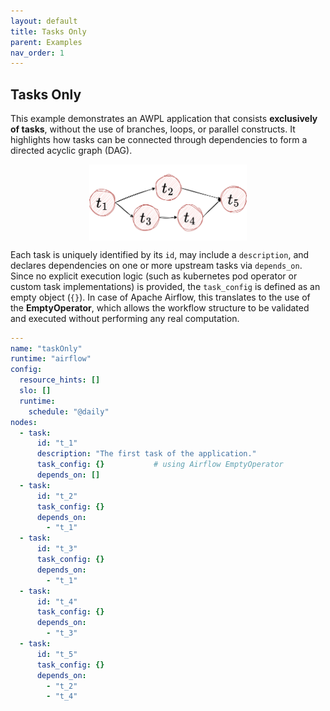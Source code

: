 ```yaml
---
layout: default
title: Tasks Only
parent: Examples
nav_order: 1
---
```


## Tasks Only

This example demonstrates an AWPL application that consists **exclusively of tasks**, without the use of branches, 
loops, or parallel constructs. It highlights how tasks can be connected through dependencies to form a directed acyclic 
graph (DAG).

<img src="../figures/task_only.png" alt="task_only" style="display: block; margin: 0 auto;" width="50%"/>

Each task is uniquely identified by its `id`, may include a `description`, and declares dependencies on one or more upstream 
tasks via `depends_on`. Since no explicit execution logic (such as kubernetes pod operator or custom task implementations) is provided, 
the `task_config` is defined as an empty object (`{}`). In case of Apache Airflow, this translates to the use of 
the **EmptyOperator**, which allows the workflow structure to be validated and executed without performing any real computation.

```yaml
---
name: "taskOnly"
runtime: "airflow"
config:
  resource_hints: []
  slo: []
  runtime:
    schedule: "@daily"
nodes:
  - task:
      id: "t_1"
      description: "The first task of the application."
      task_config: {}           # using Airflow EmptyOperator 
      depends_on: []
  - task:
      id: "t_2"
      task_config: {}
      depends_on: 
        - "t_1"
  - task:
      id: "t_3"
      task_config: {}
      depends_on: 
        - "t_1"
  - task:
      id: "t_4"
      task_config: {}
      depends_on: 
        - "t_3"
  - task:
      id: "t_5"
      task_config: {}
      depends_on: 
        - "t_2"
        - "t_4"
```
